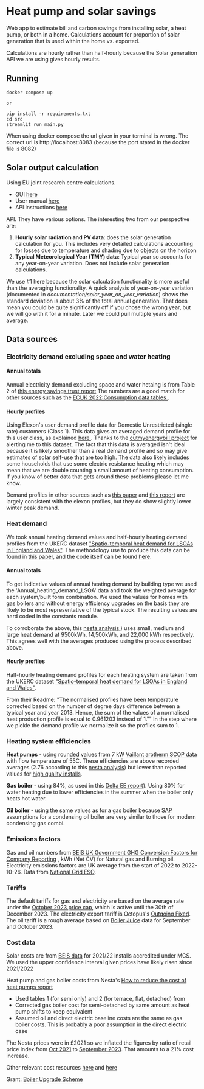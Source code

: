 # Heat pump and solar savings


Web app to estimate bill and carbon savings from installing solar, a heat pump, or both in a home. 
Calculations account for proportion of solar generation that is used within the home vs. exported. 

Calculations are hourly rather than half-hourly because the Solar generation API we are using gives hourly results.

## Running

```
docker compose up

or 

pip install -r requirements.txt
cd src
streamlit run main.py 
```

When using docker compose the url given in your terminal is wrong. The correct url is http://localhost:8083
(because the port stated in the docker file is 8082)

## Solar output calculation

Using EU joint research centre calculations.

- GUI [here](https://re.jrc.ec.europa.eu/pvg_tools/en/tools.html)
- User manual [here](https://joint-research-centre.ec.europa.eu/pvgis-photovoltaic-geographical-information-system/getting-started-pvgis/pvgis-user-manual_en)
- API instructions [here](https://joint-research-centre.ec.europa.eu/pvgis-photovoltaic-geographical-information-system/getting-started-pvgis/api-non-interactive-service_en)

API. They have various options. The interesting two from our perspective are:
1. **Hourly solar radiation and PV data**: does the solar generation calculation for you. This includes very detailed 
calculations accounting for losses due to temperature and shading due to objects on the horizon
2. **Typical Meteorological Year (TMY) data**: Typical year so accounts for any year-on-year variation. Does not
include solar generation calculations.

We use #1 here because the solar calculation functionality is more useful than the averaging functionality.
A quick analysis of year-on-year variation (documented in *documentation/solar_year_on_year_variation*) shows the
standard deviation is about 3% of the total annual generation. That does mean you could be
quite significantly off if you chose the wrong year, but we will go with it for a minute. 
Later we could pull multiple years and average.

## Data sources

### Electricity demand excluding space and water heating

#### Annual totals
Annual electricity demand excluding space and water hetaing is from Table 2 of 
[this energy savings trust report](https://www.energysavingtrust.org.uk/sites/default/files/reports/PoweringthenationreportCO332.pdf)
The numbers are a good match for other sources such as the [ECUK 2022:Consumption data tables
](https://www.gov.uk/government/statistics/energy-consumption-in-the-uk-2022).

#### Hourly profiles
Using Elexon's user demand profile data for Domestic Unrestricted (single rate) customers (Class 1). 
This data gives an averaged demand profile for this user class, as explained [here
](https://bscdocs.elexon.co.uk/guidance-notes/load-profiles-and-their-use-in-electricity-settlement). 
Thanks to the [cutmyenergybill project](https://github.com/cutmyenergybill/domestic-energy-bill-reduction-app/)
for alerting me to this dataset. The fact that this data is averaged isn't ideal because it is likely smoother than a real demand profile and so may give
estimates of solar self-use that are too high. The data also likely includes some households that use some electric resistance heating
which may mean that we are double counting a small amount of heating consumption. If you know of better data that gets around 
these problems please let me know. 

Demand profiles in other sources such as [this paper](https://www.researchgate.net/publication/324141791_The_potential_for_peak_shaving_on_low_voltage_distribution_networks_using_electricity_storage)
and [this report](https://assets.publishing.service.gov.uk/government/uploads/system/uploads/attachment_data/file/208097/10043_R66141HouseholdElectricitySurveyFinalReportissue4.pdf)
are largely consistent with the elexon profiles, but they do show slightly lower winter peak demand. 


### Heat demand
We took annual heating demand values and half-hourly heating demand profiles from the UKERC dataset
["Spatio-temporal heat demand for LSOAs in England and Wales"](https://ukerc.rl.ac.uk/DC/cgi-bin/edc_search.pl?WantComp=165).
The methodology use to produce this data can be found in [this paper](https://www.nature.com/articles/s41597-022-01356-9),
and the code itself can be found [here](https://github.com/AlexandreLab/UKERC-data).

#### Annual totals

To get indicative values of annual heating demand by building type we used the 'Annual_heating_demand_LSOA' data and 
took the weighted average for each system/built form combination. We used the values for homes with gas boilers and 
without energy efficiency upgrades on the basis they are likely to be most representative of the typical stock. The
resulting values are hard coded in the constants module.

To corroborate the above, this [nesta analysis
](https://www.nesta.org.uk/report/reduce-the-cost-of-heat-pumps/))
uses small, medium and large heat demand at 9500kWh, 14,500kWh, and 22,000 kWh respectively. This agrees well with the 
averages produced using the process described above.

#### Hourly profiles
Half-hourly heating demand profiles for each heating system are taken from the UKERC dataset
["Spatio-temporal heat demand for LSOAs in England and Wales"](https://ukerc.rl.ac.uk/DC/cgi-bin/edc_search.pl?WantComp=165).

From their Readme: "The normalised profiles have been temperature corrected based on the number of degree days difference between a typical 
year and year 2013. Hence, the sum of the values of a normalised heat production profile is equal to 0.961203 instead of 1.""
In the step where we pickle the demand profile we normalize it so the profiles sum to 1.

### Heating system efficiencies

**Heat pumps** - using rounded values from 7 kW 
[Vaillant arotherm SCOP data](https://www.vaillant.co.uk/downloads/aproducts/renewables-1/arotherm-plus/arotherm-plus-spec-sheet-1892564.pdf)
with flow temperature of 55C. These efficiencies are above
recorded averages (2.76 according to this [nesta analysis](https://www.nesta.org.uk/report/reduce-the-cost-of-heat-pumps/))
but lower than reported values for [high quality installs](https://heatpumpmonitor.org/graph).

**Gas boiler** - using 84%, as used in this 
[Delta EE report](https://www.climatexchange.org.uk/media/1897/electrification_of_heat_and_impact_on_scottish_electricity_system_-_final_report1.pdf)). Using 80% for water heating due to lower
efficiencies in the summer when the boiler only heats hot water.

**Oil boiler** - using the same values as for a gas boiler because [SAP](https://www.bre.co.uk/filelibrary/SAP/2012/SAP-2012_9-92.pdf)
assumptions for a condensing oil boiler are very similar to those for modern condensing gas combi. 


### Emissions factors

Gas and oil numbers from [BEIS UK Government GHG Conversion Factors for Company Reporting](https://www.gov.uk/government/publications/greenhouse-gas-reporting-conversion-factors-2022)
, kWh (Net CV) for Natural gas and Burning oil.
Electricity emissions factors are UK average from the start of 2022 to 2022-10-26. Data from 
[National Grid ESO](https://data.nationalgrideso.com/carbon-intensity1/historic-generation-mix/r/historic_gb_generation_mix).


### Tariffs

The default tariffs for gas and electricity are based on the average rate under the
[October 2023 price cap](https://www.ofgem.gov.uk/energy-price-cap),
which is active until the 30th of December 2023.
The electricity export tariff is Octopus's [Outgoing Fixed](https://octopus.energy/smart/outgoing/).
The oil tariff is a rough average based on [Boiler Juice](https://www.boilerjuice.com/heating-oil-prices/) 
data for September and October 2023.


### Cost data
Solar costs are from [BEIS data](https://www.data.gov.uk/dataset/738a7bdb-a533-443d-bd02-69a8dd7fe68d/solar-pv-cost-data)
for 2021/22 installs accredited under MCS. 
We used the upper confidence interval given prices have likely risen since 2021/2022

Heat pump and gas boiler costs from Nesta's [How to reduce the cost of heat pumps report](
https://media.nesta.org.uk/documents/How_to_reduce_the_cost_of_heat_pumps_v4_1.pdf)
- Used tables 1 (for semi only) and 2 (for terrace, flat, detached) from
- Corrected gas boiler cost for semi-detached by same amount as heat pump shifts to keep equivalent
- Assumed oil and direct electric baseline costs are the same as gas boiler costs. This is probably a poor assumption in the direct electric case

The Nesta prices were in £2021 so we inflated the figures by ratio of retail price index from [Oct 2021](
https://www.crosslandsolicitors.com/site/hr-hub/October-2021-inflation-data-CPI-CPIH-RPI) to [September 2023](
https://www.crosslandsolicitors.com/site/media/hr-hub/September-2023-inflation-CPI-CPIH-RPI). That amounts
to a 21% cost increase.

Other relevant cost resources [here](
https://assets.publishing.service.gov.uk/government/uploads/system/uploads/attachment_data/file/656866/BEIS_Update_of_Domestic_Cost_Assumptions_031017.pdf)
and [here](
https://assets.publishing.service.gov.uk/government/uploads/system/uploads/attachment_data/file/1104051/CODE-Final-Report-WHOLE-FINAL-v20.pdf)

Grant: [Boiler Upgrade Scheme](https://www.gov.uk/apply-boiler-upgrade-scheme/what-you-can-get)



